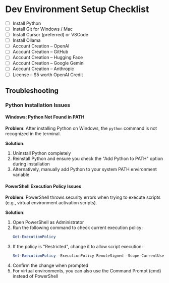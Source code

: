 # Dev Environment Setup Checklist

- [ ] Install Python
- [ ] Install Git for Windows / Mac
- [ ] Install Cursor (preferred) or VSCode
- [ ] Install Ollama
- [ ] Account Creation – OpenAI
- [ ] Account Creation – GitHub
- [ ] Account Creation – Hugging Face
- [ ] Account Creation – Google Gemini
- [ ] Account Creation – Anthropic
- [ ] License – $5 worth OpenAI Credit 

## Troubleshooting

### Python Installation Issues

#### Windows: Python Not Found in PATH
**Problem**: After installing Python on Windows, the `python` command is not recognized in the terminal.

**Solution**: 
1. Uninstall Python completely
2. Reinstall Python and ensure you check the "Add Python to PATH" option during installation
3. Alternatively, manually add Python to your system PATH environment variable

#### PowerShell Execution Policy Issues
**Problem**: PowerShell throws security errors when trying to execute scripts (e.g., virtual environment activation scripts).

**Solution**: 
1. Open PowerShell as Administrator
2. Run the following command to check current execution policy:
   ```powershell
   Get-ExecutionPolicy
   ```
3. If the policy is "Restricted", change it to allow script execution:
   ```powershell
   Set-ExecutionPolicy -ExecutionPolicy RemoteSigned -Scope CurrentUser
   ```
4. Confirm the change when prompted
5. For virtual environments, you can also use the Command Prompt (cmd) instead of PowerShell 


